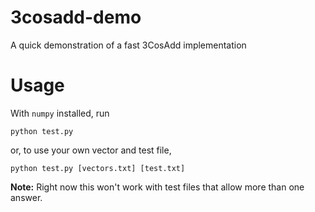 # 3cosadd-demo
A quick demonstration of a fast 3CosAdd implementation

# Usage

With `numpy` installed, run

    python test.py

or, to use your own vector and test file, 

    python test.py [vectors.txt] [test.txt]
    
**Note:** Right now this won't work with test files that allow more than one answer.
